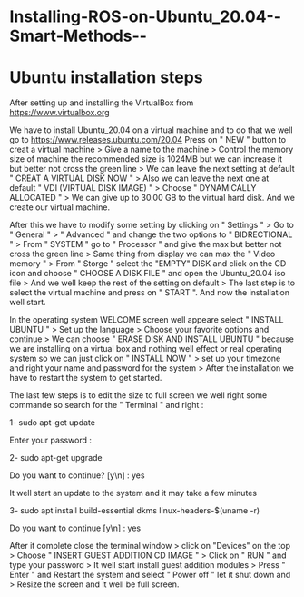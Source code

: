 # Installing-ROS-on-Ubuntu_20.04--Smart-Methods--
# Ubuntu installation steps

After setting up and installing the VirtualBox from https://www.virtualbox.org

We have to install Ubuntu_20.04 on a virtual machine and to do that we well go to https://www.releases.ubuntu.com/20.04 
Press on " NEW " button to creat a virtual machine > Give a name to the machine > Control the memory size of machine the recommended size is 1024MB but we can increase it but better not cross the green line > We can leave the next setting at default " CREAT A VIRTUAL DISK NOW " > Also we can leave the next one at default " VDI (VIRTUAL DISK IMAGE) " > Choose " DYNAMICALLY ALLOCATED " > We can give up to 30.00 GB to the virtual hard disk. And we create our virtual machine.

After this we have to modify some setting by clicking on " Settings " > Go to " General " > " Advanced " and change the two options to " BIDRECTIONAL " > From " SYSTEM " go to " Processor " and give the max but better not cross the green line > Same thing from display we can max the " Video memory " > From " Storge " select the "EMPTY" DISK and click on the CD icon and choose " CHOOSE A DISK FILE " and open the Ubuntu_20.04 iso file > And we well keep the rest of the setting on default > The last step is to select the virtual machine and press on " START ". And now the installation well start. 

In the operating system WELCOME screen well appeare select " INSTALL UBUNTU " > Set up the language > Choose your favorite options and continue > We can choose " ERASE DISK AND INSTALL UBUNTU " because we are installing on a virtual box and nothing well effect or real operating system so we can just click on " INSTALL NOW " > set up your timezone and right your name and password for the system > After the installation we have to restart the system to get started. 

The last few steps is to edit the size to full screen we well right some commande so search for the " Terminal " and right :

1- sudo apt-get update 

Enter your password :

2- sudo apt-get upgrade 

Do you want to continue? [y\n] : yes 

It well start an update to the system and it may take a few minutes

3- sudo apt install build-essential dkms linux-headers-$(uname -r)

Do you want to continue [y\n] : yes 

After it complete close the terminal window > click on "Devices" on the top > Choose " INSERT GUEST ADDITION CD IMAGE " > Click on " RUN " and type your password > It well start install guest addition modules > Press " Enter " and Restart the system and select " Power off " let it shut down and > Resize the screen and it well be full screen. 
